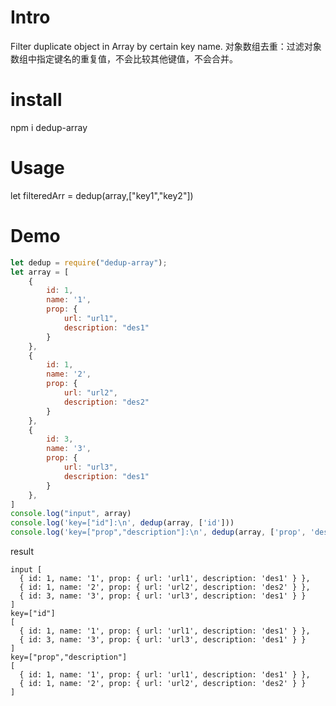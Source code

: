 # Intro

Filter duplicate object in Array by certain key name. 对象数组去重：过滤对象数组中指定键名的重复值，不会比较其他键值，不会合并。

# install

npm i dedup-array

# Usage

let filteredArr = dedup(array,["key1","key2"])

# Demo
```js
let dedup = require("dedup-array");
let array = [
    {
        id: 1,
        name: '1',
        prop: {
            url: "url1",
            description: "des1"
        }
    },
    {
        id: 1,
        name: '2',
        prop: {
            url: "url2",
            description: "des2"
        }
    },
    {
        id: 3,
        name: '3',
        prop: {
            url: "url3",
            description: "des1"
        }
    },
]
console.log("input", array)
console.log('key=["id"]:\n', dedup(array, ['id']))
console.log('key=["prop","description"]:\n', dedup(array, ['prop', 'description']))
```
result
```
input [
  { id: 1, name: '1', prop: { url: 'url1', description: 'des1' } },
  { id: 1, name: '2', prop: { url: 'url2', description: 'des2' } },
  { id: 3, name: '3', prop: { url: 'url3', description: 'des1' } }
]
key=["id"] 
[
  { id: 1, name: '1', prop: { url: 'url1', description: 'des1' } },
  { id: 3, name: '3', prop: { url: 'url3', description: 'des1' } }
]
key=["prop","description"]
[
  { id: 1, name: '1', prop: { url: 'url1', description: 'des1' } },
  { id: 1, name: '2', prop: { url: 'url2', description: 'des2' } }
]
```